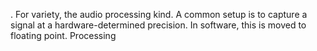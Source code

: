 . For variety, the audio processing kind. A common setup is to capture a signal at a hardware-determined precision. In software, this is moved to floating point. Processing

